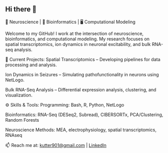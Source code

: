 ## Hi there 👋

🧠 Neuroscience | 🧬 Bioinformatics | 🖥️ Computational Modeling

Welcome to my GitHub! I work at the intersection of neuroscience, bioinformatics, and computational modeling. My research focuses on spatial transcriptomics, ion dynamics in neuronal excitability, and bulk RNA-seq analysis.

🔬 Current Projects:
Spatial Transcriptomics – Developing pipelines for data processing and analysis.

Ion Dynamics in Seizures – Simulating pathofunctionality in neurons using NetLogo.

Bulk RNA-Seq Analysis – Differential expression analysis, clustering, and visualization.

⚙️ Skills & Tools:
Programming: Bash, R, Python, NetLogo

Bioinformatics: RNA-Seq (DESeq2, Subread), CIBERSORTx, PCA/Clustering, Random Forests

Neuroscience Methods: MEA, electrophysiology, spatial transcriptomics, RNAseq

📫 Reach me at: kutter901@gmail.com | [LinkedIn](https://www.linkedin.com/in/kutter-hine/)
